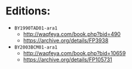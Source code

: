 # Editions:

- `BY1990TAD01-ara1`
	- <http://waqfeya.com/book.php?bid=490>
	- <https://archive.org/details/FP3938>- `BY2003BCM01-ara1`
	- <http://waqfeya.com/book.php?bid=10659>
	- <https://archive.org/details/FP105731>
